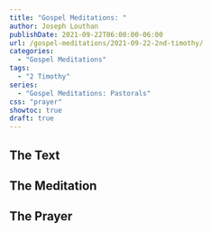 ```yaml
---
title: "Gospel Meditations: "
author: Joseph Louthan
publishDate: 2021-09-22T06:00:00-06:00
url: /gospel-meditations/2021-09-22-2nd-timothy/
categories:
  - "Gospel Meditations"
tags:
  - "2 Timothy"
series:
  - "Gospel Meditations: Pastorals"
css: "prayer"
showtoc: true
draft: true
---
```


## The Text


## The Meditation


## The Prayer

<div style="font-variant: small-caps;">

</div>

```text

```
